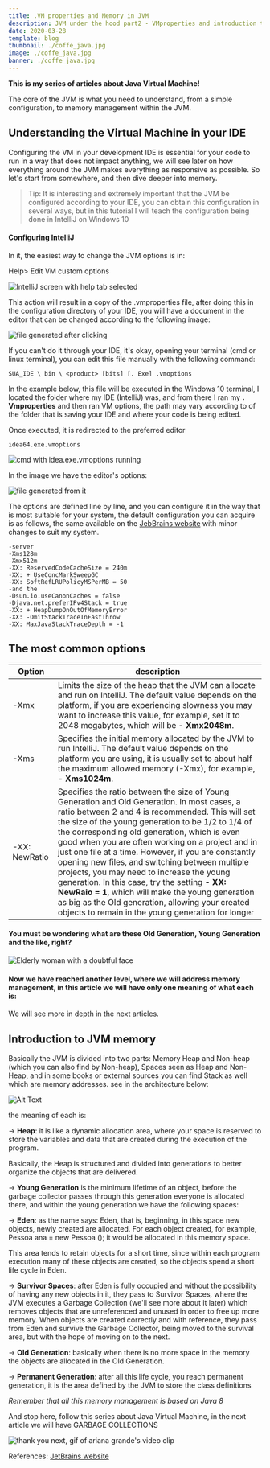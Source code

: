 ```yaml
---
title: .VM properties and Memory in JVM
description: JVM under the hood part2 - VMproperties and introduction to Memory
date: 2020-03-28
template: blog
thumbnail: ./coffe_java.jpg
image: ./coffe_java.jpg
banner: ./coffe_java.jpg
---
```


**This is my series of articles about Java Virtual Machine!**

The core of the JVM is what you need to understand, from a simple configuration, to memory management within the JVM.

## Understanding the Virtual Machine in your IDE

Configuring the VM in your development IDE is essential for your code to run in a way that does not impact anything, we will see later on how everything around the JVM makes everything as responsive as possible. So let's start from somewhere, and then dive deeper into memory.

> Tip: It is interesting and extremely important that the JVM be configured according to your IDE, you can obtain this configuration in several ways, but in this tutorial I will teach the configuration being done in IntelliJ on Windows 10

#### Configuring IntelliJ

In it, the easiest way to change the JVM options is in:

Help> Edit VM custom options

![IntelliJ screen with help tab selected](https://dev-to-uploads.s3.amazonaws.com/i/btkkd5sw4unam86h7dbb.png)

This action will result in a copy of the .vmproperties file, after doing this in the configuration directory of your IDE, you will have a document in the editor that can be changed according to the following image:

![file generated after clicking](https://dev-to-uploads.s3.amazonaws.com/i/pxlnr4rajvwl3uwuvw67.png)

If you can't do it through your IDE, it's okay, opening your terminal (cmd or linux terminal), you can edit this file manually with the following command:

```
SUA_IDE \ bin \ <product> [bits] [. Exe] .vmoptions
```

In the example below, this file will be executed in the Windows 10 terminal, I located the folder where my IDE (IntelliJ) was, and from there I ran my **. Vmproperties** and then ran VM options, the path may vary according to of the folder that is saving your IDE and where your code is being edited.

Once executed, it is redirected to the preferred editor

```
idea64.exe.vmoptions
```

![cmd with idea.exe.vmoptions running](https://dev-to-uploads.s3.amazonaws.com/i/lo3zjp16flvykalf4hls.png)

In the image we have the editor's options:

![file generated from it](https://dev-to-uploads.s3.amazonaws.com/i/0a7d9tjc48c5qppa1qrj.png)

The options are defined line by line, and you can configure it in the way that is most suitable for your system, the default configuration you can acquire is as follows, the same available on the [JebBrains website](https://intellij-support.jetbrains.com/hc/en-us/articles/206544869-Configuring-JVM-options-and-platform-properties) with minor changes to suit my system.

```
-server
-Xms128m
-Xmx512m
-XX: ReservedCodeCacheSize = 240m
-XX: + UseConcMarkSweepGC
-XX: SoftRefLRUPolicyMSPerMB = 50
-and the
-Dsun.io.useCanonCaches = false
-Djava.net.preferIPv4Stack = true
-XX: + HeapDumpOnOutOfMemoryError
-XX: -OmitStackTraceInFastThrow
-XX: MaxJavaStackTraceDepth = -1
```

## The most common options

| Option        | description                                                                                                                                                                                                                                                                                                                                                                                                                                                                                                                                                                                                                                                                      |
| ------------- | -------------------------------------------------------------------------------------------------------------------------------------------------------------------------------------------------------------------------------------------------------------------------------------------------------------------------------------------------------------------------------------------------------------------------------------------------------------------------------------------------------------------------------------------------------------------------------------------------------------------------------------------------------------------------------- |
| -Xmx          | Limits the size of the heap that the JVM can allocate and run on IntelliJ. The default value depends on the platform, if you are experiencing slowness you may want to increase this value, for example, set it to 2048 megabytes, which will be **- Xmx2048m**.                                                                                                                                                                                                                                                                                                                                                                                                                 |
| -Xms          | Specifies the initial memory allocated by the JVM to run IntelliJ. The default value depends on the platform you are using, it is usually set to about half the maximum allowed memory (-Xmx), for example, **- Xms1024m**.                                                                                                                                                                                                                                                                                                                                                                                                                                                      |
| -XX: NewRatio | Specifies the ratio between the size of Young Generation and Old Generation. In most cases, a ratio between 2 and 4 is recommended. This will set the size of the young generation to be 1/2 to 1/4 of the corresponding old generation, which is even good when you are often working on a project and in just one file at a time. However, if you are constantly opening new files, and switching between multiple projects, you may need to increase the young generation. In this case, try the setting **- XX: NewRaio = 1**, which will make the young generation as big as the Old generation, allowing your created objects to remain in the young generation for longer |

#### You must be wondering what are these Old Generation, Young Generation and the like, right?

![Elderly woman with a doubtful face](https://dev-to-uploads.s3.amazonaws.com/i/g2y4wq7xgg62xostxs9t.jpg)

#### Now we have reached another level, where we will address memory management, in this article we will have only one meaning of what each is:

We will see more in depth in the next articles.

## Introduction to JVM memory

Basically the JVM is divided into two parts: Memory Heap and Non-heap (which you can also find by Non-heap), Spaces seen as Heap and Non-Heap, and in some books or external sources you can find Stack as well which are memory addresses. see in the architecture below:

![Alt Text](https://dev-to-uploads.s3.amazonaws.com/i/onka7z4hhgok65m59bv5.png)

the meaning of each is:

-> **Heap**: it is like a dynamic allocation area, where your space is reserved to store the variables and data that are created during the execution of the program.

Basically, the Heap is structured and divided into generations to better organize the objects that are delivered.

-> **Young Generation** is the minimum lifetime of an object, before the garbage collector passes through this generation everyone is allocated there, and within the young generation we have the following spaces:

-> **Eden**: as the name says: Eden, that is, beginning, in this space new objects, newly created are allocated. For each object created, for example, Pessoa ana = new Pessoa (); it would be allocated in this memory space.

This area tends to retain objects for a short time, since within each program execution many of these objects are created, so the objects spend a short life cycle in Eden.

-> **Survivor Spaces**: after Eden is fully occupied and without the possibility of having any new objects in it, they pass to Survivor Spaces, where the JVM executes a Garbage Collection (we'll see more about it later) which removes objects that are unreferenced and unused in order to free up more memory. When objects are created correctly and with reference, they pass from Eden and survive the Garbage Collector, being moved to the survival area, but with the hope of moving on to the next.

-> **Old Generation**: basically when there is no more space in the memory the objects are allocated in the Old Generation.

-> **Permanent Generation**: after all this life cycle, you reach permanent generation, it is the area defined by the JVM to store the class definitions

_Remember that all this memory management is based on Java 8_

And stop here, follow this series about Java Virtual Machine, in the next article we will have GARBAGE COLLECTIONS

![thank you next, gif of ariana grande's video clip](https://media.giphy.com/media/MT9MOLJXrXfVvMJ34C/giphy.gif)

References:
[JetBrains website](https://www.jetbrains.com/help/idea/tuning-the-ide.html)
